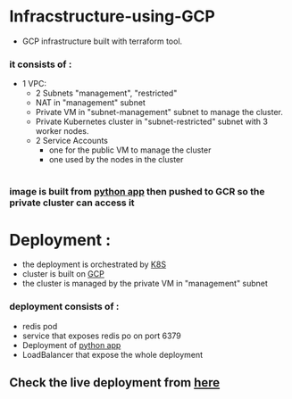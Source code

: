 # Infracstructure-using-GCP

* GCP infrastructure built with terraform tool.
### it consists of :
* 1 VPC:
    * 2 Subnets "management", "restricted"
    * NAT in "management" subnet
    * Private VM in "subnet-management" subnet to manage the cluster.
    * Private Kubernetes cluster in "subnet-restricted" subnet with 3 worker nodes.
    * 2 Service Accounts
        * one for the public VM to manage the cluster
        * one used by the nodes in the cluster

#
### image is built from  [python app](https://github.com/atefhares) then pushed to GCR so the private cluster can access it 
#

# Deployment :
* the deployment is orchestrated by [K8S](https://kubernetes.io)
* cluster is built on [GCP](https://console.cloud.google.com/welcome)
* the cluster is managed by the private VM in "management" subnet

### deployment consists of :
   *  redis pod 
   *  service that exposes redis po on port 6379
   *  Deployment of [python app](https://github.com/atefhares/DevOps-Challenge-Demo-Code) 
   *  LoadBalancer that expose the whole deployment  


## Check the live deployment from [here](http://34.123.17.26:8000/)
